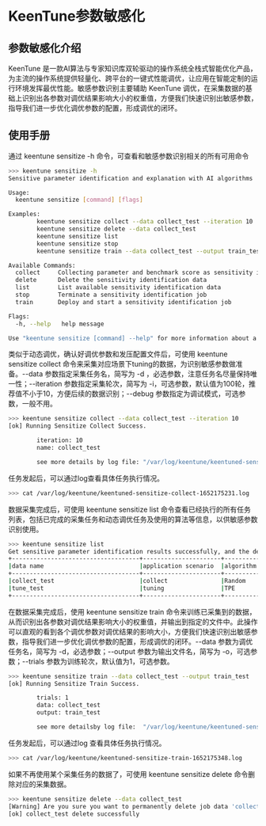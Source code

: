 # KeenTune参数敏感化
## 参数敏感化介绍
KeenTune 是一款AI算法与专家知识库双轮驱动的操作系统全栈式智能优化产品，为主流的操作系统提供轻量化、跨平台的一键式性能调优，让应用在智能定制的运行环境发挥最优性能。敏感参数识别主要辅助 KeenTune 调优，在采集数据的基础上识别出各参数对调优结果影响大小的权重值，方便我们快速识别出敏感参数，指导我们进一步优化调优参数的配置，形成调优的闭环。

## 使用手册
通过 keentune sensitize -h 命令，可查看和敏感参数识别相关的所有可用命令
```sh
>>> keentune sensitize -h
Sensitive parameter identification and explanation with AI algorithms

Usage:
  keentune sensitize [command] [flags]

Examples:
        keentune sensitize collect --data collect_test --iteration 10
        keentune sensitize delete --data collect_test
        keentune sensitize list
        keentune sensitize stop
        keentune sensitize train --data collect_test --output train_test --trials 2

Available Commands:
  collect     Collecting parameter and benchmark score as sensitivity identification data randomly
  delete      Delete the sensitivity identification data
  list        List available sensitivity identification data
  stop        Terminate a sensitivity identification job
  train       Deploy and start a sensitivity identification job

Flags:
  -h, --help   help message

Use "keentune sensitize [command] --help" for more information about a command.
```
类似于动态调优，确认好调优参数和发压配置文件后，可使用 keentune sensitize collect 命令来采集对应场景下tuning的数据，为识别敏感参数做准备。--data 参数指定采集任务名，简写为 -d ，必选参数，注意任务名尽量保持唯一性；--iteration 参数指定采集轮次，简写为 -i，可选参数，默认值为100轮，推荐值不小于10，方便后续的数据识别；--debug 参数指定为调试模式，可选参数，一般不用。
```sh
>>> keentune sensitize collect --data collect_test --iteration 10
[ok] Running Sensitize Collect Success.

        iteration: 10
        name: collect_test

        see more details by log file: "/var/log/keentune/keentuned-sensitize-collect-1652175231.log"
```
任务发起后，可以通过log查看具体任务执行情况。
```sh
>>> cat /var/log/keentune/keentuned-sensitize-collect-1652175231.log
```
数据采集完成后，可使用 keentune sensitize list 命令查看已经执行的所有任务列表，包括已完成的采集任务和动态调优任务及使用的算法等信息，以供敏感参数识别使用。
```sh
>>> keentune sensitize list
Get sensitive parameter identification results successfully, and the details displayed in the terminal.
+------------------------------------+----------------------+-----------+
|data name                           |application scenario  |algorithm  |
+------------------------------------+----------------------+-----------+
|collect_test                        |collect               |Random     |
|tune_test                           |tuning                |TPE        |
+------------------------------------+----------------------+-----------+
```
在数据采集完成后，使用 keentune sensitize train 命令来训练已采集到的数据，从而识别出各参数对调优结果影响大小的权重值，并输出到指定的文件中。此操作可以直观的看到各个调优参数对调优结果的影响大小，方便我们快速识别出敏感参数，指导我们进一步优化调优参数的配置，形成调优的闭环。--data 参数为调优任务名，简写为 -d，必选参数；--output 参数为输出文件名，简写为 -o，可选参数；--trials 参数为训练轮次，默认值为1，可选参数。
```sh
>>> keentune sensitize train --data collect_test --output train_test
[ok] Running Sensitize Train Success.

        trials: 1
        data: collect_test
        output: train_test

        see more detailsby log file:  "/var/log/keentune/keentuned-sensitize-train-1652175348.log"
```
任务发起后，可以通过log 查看具体任务执行情况。
```sh
>>> cat /var/log/keentune/keentuned-sensitize-train-1652175348.log
```
如果不再使用某个采集任务的数据了，可使用 keentune sensitize delete 命令删除对应的采集数据。
```sh
>>> keentune sensitize delete --data collect_test
[Warning] Are you sure you want to permanently delete job data 'collect_test' ?Y(yes)/N(no)y
[ok] collect_test delete successfully
```